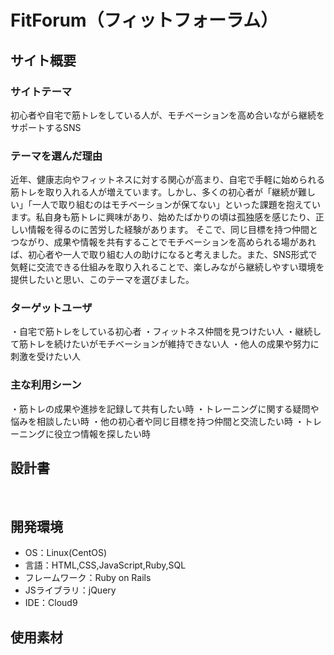 # FitForum（フィットフォーラム）

## サイト概要

### サイトテーマ
​初心者や自宅で筋トレをしている人が、モチベーションを高め合いながら継続をサポートするSNS

### テーマを選んだ理由
近年、健康志向やフィットネスに対する関心が高まり、自宅で手軽に始められる筋トレを取り入れる人が増えています。しかし、多くの初心者が「継続が難しい」「一人で取り組むのはモチベーションが保てない」といった課題を抱えています。私自身も筋トレに興味があり、始めたばかりの頃は孤独感を感じたり、正しい情報を得るのに苦労した経験があります。
そこで、同じ目標を持つ仲間とつながり、成果や情報を共有することでモチベーションを高められる場があれば、初心者や一人で取り組む人の助けになると考えました。また、SNS形式で気軽に交流できる仕組みを取り入れることで、楽しみながら継続しやすい環境を提供したいと思い、このテーマを選びました。

### ターゲットユーザ
・自宅で筋トレをしている初心者
・フィットネス仲間を見つけたい人
・継続して筋トレを続けたいがモチベーションが維持できない人
・他人の成果や努力に刺激を受けたい人

### 主な利用シーン
・筋トレの成果や進捗を記録して共有したい時
・トレーニングに関する疑問や悩みを相談したい時
・他の初心者や同じ目標を持つ仲間と交流したい時
・トレーニングに役立つ情報を探したい時
​
## 設計書

​
## 開発環境
- OS：Linux(CentOS)
- 言語：HTML,CSS,JavaScript,Ruby,SQL
- フレームワーク：Ruby on Rails
- JSライブラリ：jQuery
- IDE：Cloud9
​
## 使用素材
